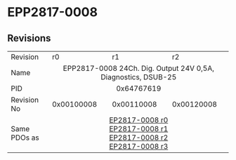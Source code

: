 # EPP2817-0008

## Revisions
<table>
<tr>
<td>Revision</td>
<td>r0</td>
<td>r1</td>
<td>r2</td>
</tr>
<tr>
<td>Name</td>
<td colspan=3 align="center">EPP2817-0008 24Ch. Dig. Output 24V 0,5A, Diagnostics, DSUB-25</td>
</tr>
<tr>
<td>PID</td>
<td colspan=3 align="center">0x64767619</td>
</tr>
<tr>
<td>Revision No</td>
<td>0x00100008</td>
<td>0x00110008</td>
<td>0x00120008</td>
</tr>
<tr>
<td>Same PDOs as</td>
<td colspan=3 align="center"><a href="EP2817-0008.md">EP2817-0008 r0</a><br/><a href="EP2817-0008.md">EP2817-0008 r1</a><br/><a href="EP2817-0008.md">EP2817-0008 r2</a><br/><a href="EP2817-0008.md">EP2817-0008 r3</a></td>
</tr>
</table>
